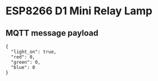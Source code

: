 # ESP8266 D1 Mini Relay Lamp

## MQTT message payload

```
{
  "light_on": true,
  "red": 0,
  "green": 0,
  "blue": 0
}
```

